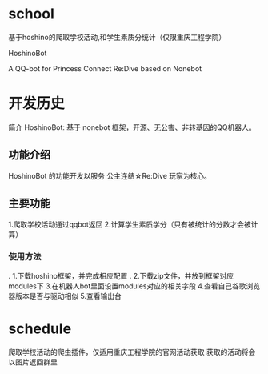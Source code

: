 # school
基于hoshino的爬取学校活动,和学生素质分统计（仅限重庆工程学院）

HoshinoBot

A QQ-bot for Princess Connect Re:Dive based on Nonebot

# 开发历史
简介
HoshinoBot: 基于 nonebot 框架，开源、无公害、非转基因的QQ机器人。

## 功能介绍
HoshinoBot 的功能开发以服务 公主连结☆Re:Dive 玩家为核心。

## 主要功能
1.爬取学校活动通过qqbot返回
2.计算学生素质学分（只有被统计的分数才会被计算）


### 使用方法
. 1.下载hoshino框架，并完成相应配置
. 2.下载zip文件，并放到框架对应modules下
3.在机器人bot里面设置modules对应的相关字段
4.查看自己谷歌浏览器版本是否与驱动相似
5.查看输出台


# schedule
爬取学校活动的爬虫插件，仅适用重庆工程学院的官网活动获取
获取的活动将会以图片返回群里
